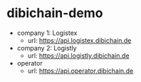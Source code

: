 # dibichain-demo


- company 1: Logistex
  - url: https://api.logistex.dibichain.de
- company 2: Logistly
  - url: https://api.logistly.dibichain.de
- operator
  - url: https://api.operator.dibichain.de